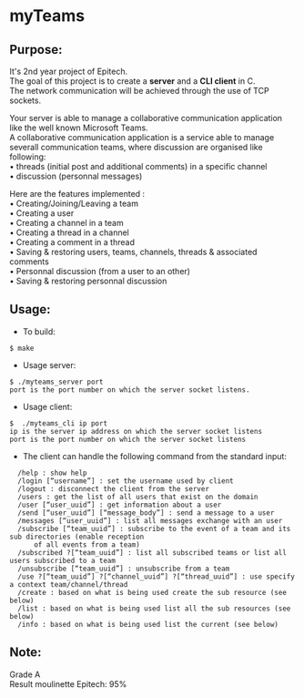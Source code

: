 # myTeams
## Purpose:
It's 2nd year project of Epitech.<br/>
The goal of this project is to create a **server** and a **CLI client** in C.<br/>
The network communication will be achieved through the use of TCP sockets.<br/>

Your server is able to manage a collaborative communication application like the well known Microsoft Teams.<br/>
A collaborative communication application is a service able to manage severall communication teams, where discussion are organised like following:<br/>
• threads (initial post and additional comments) in a specific channel<br/>
• discussion (personnal messages)<br/>

Here are the features implemented : <br/>
• Creating/Joining/Leaving a team<br/>
• Creating a user<br/>
• Creating a channel in a team<br/>
• Creating a thread in a channel<br/>
• Creating a comment in a thread<br/>
• Saving & restoring users, teams, channels, threads & associated comments<br/>
• Personnal discussion (from a user to an other)<br/>
• Saving & restoring personnal discussion<br/>

## Usage:

- To build:
```
$ make
```

 - Usage server:
```
$ ./myteams_server port
port is the port number on which the server socket listens.
```

 - Usage client:
```
$  ./myteams_cli ip port
ip is the server ip address on which the server socket listens
port is the port number on which the server socket listens
```

 - The client can handle the following command from the standard input:
```
  /help : show help
  /login [“username”] : set the username used by client
  /logout : disconnect the client from the server
  /users : get the list of all users that exist on the domain
  /user [“user_uuid”] : get information about a user
  /send [“user_uuid”] [“message_body”] : send a message to a user
  /messages [“user_uuid”] : list all messages exchange with an user
  /subscribe [“team_uuid”] : subscribe to the event of a team and its sub directories (enable reception
      of all events from a team)
  /subscribed ?[“team_uuid”] : list all subscribed teams or list all users subscribed to a team
  /unsubscribe [“team_uuid”] : unsubscribe from a team
  /use ?[“team_uuid”] ?[“channel_uuid”] ?[“thread_uuid”] : use specify a context team/channel/thread
  /create : based on what is being used create the sub resource (see below)
  /list : based on what is being used list all the sub resources (see below)
  /info : based on what is being used list the current (see below)
```

## Note:
Grade A<br/>
Result moulinette Epitech: 95%
